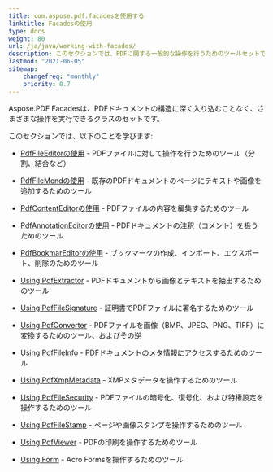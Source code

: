 ```yaml
---
title: com.aspose.pdf.facadesを使用する
linktitle: Facadesの使用
type: docs
weight: 80
url: /ja/java/working-with-facades/
description: このセクションでは、PDFに関する一般的な操作を行うためのツールセットであるcom.aspose.pdf.facadesの使い方を説明します。
lastmod: "2021-06-05"
sitemap:
    changefreq: "monthly"
    priority: 0.7
---
```


Aspose.PDF Facadesは、PDFドキュメントの構造に深く入り込むことなく、さまざまな操作を実行できるクラスのセットです。

このセクションでは、以下のことを学びます:

- [PdfFileEditorの使用](/pdf/ja/java/pdffileeditor-class/) - PDFファイルに対して操作を行うためのツール（分割、結合など）
- [PdfFileMendの使用](/pdf/ja/java/pdffilemend-class/) - 既存のPDFドキュメントのページにテキストや画像を追加するためのツール
- [PdfContentEditorの使用](/pdf/ja/java/pdfcontenteditor-class/) - PDFファイルの内容を編集するためのツール
- [PdfAnnotationEditorの使用](/pdf/ja/java/pdfannotationeditor-class/) - PDFドキュメントの注釈（コメント）を扱うためのツール

- [PdfBookmarEditorの使用](/pdf/ja/java/working-with-bookmarks-facades/) - ブックマークの作成、インポート、エクスポート、削除のためのツール
- [Using PdfExtractor](/pdf/ja/java/pdfextractor-class/) - PDFドキュメントから画像とテキストを抽出するためのツール
- [Using PdfFileSignature](/pdf/ja/java/pdffilesignature-class/) - 証明書でPDFファイルに署名するためのツール
- [Using PdfConverter](/pdf/ja/java/pdfconverter-class/) - PDFファイルを画像（BMP、JPEG、PNG、TIFF）に変換するためのツール、およびその逆
- [Using PdfFileInfo](/pdf/ja/java/pdffileinfo-class/) - PDFドキュメントのメタ情報にアクセスするためのツール
- [Using PdfXmpMetadata](/pdf/ja/java/pdfxmpmetadata-class/) - XMPメタデータを操作するためのツール
- [Using PdfFileSecurity](/pdf/ja/java/pdffilesecurity-class/) - PDFファイルの暗号化、復号化、および特権設定を操作するためのツール
- [Using PdfFileStamp](/pdf/ja/java/pdffilestamp-class/) - ページや画像スタンプを操作するためのツール
- [Using PdfViewer](/pdf/ja/java/pdfviewer-class/) - PDFの印刷を操作するためのツール
- [Using Form](/pdf/ja/java/form-class/) - Acro Formsを操作するためのツール